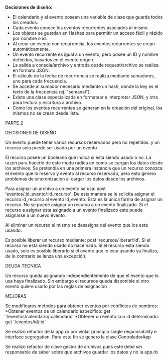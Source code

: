 __Decisiones de diseño:__

* El calendario y el evento poseen una variable de clase que guarda todos los creados.
* Cada evento conoce los eventos recurrentes asociados al mismo.
* Los objetos se guardan en Hashes para permitir un acceso fácil y rápido por nombre o id.
* Al crear un evento con recurrencia, los eventos recurrentes se crean automáticamente.
* Un evento recurrente es igual a un evento, pero posee un ID y nombre definidos, basados en el evento origen. 
* La salida a consola/archivo y entrada desde request/archivo se realiza en formato JSON.
* El cálculo de la fecha de recurrencia se realiza mediante sumadores, uno para cada frecuencia.
* Se accede al sumador necesario mediante un hash, donde la key es el texto de la frecuencia (ej. "semanal").
* Existe una clase especializada en formatear e interpretar JSON, y otra para lectura y escritura a archivo.
* Como los eventos recurrentes se generan en la creación del original, los mismos no se crean desde lista.

PARTE 2

DECISIONES DE DISEÑO

Un evento puede tener varios recursos reservados pero no repetidos. y un recurso solo puede ser usado por un evento

El recurso posee un booleano que indica si esta siendo usado o no. La razon para hacerlo de este modo radica en como se cargan los datos desde los archivos. Se pretendia en una primera instancia que un recurso conozca el evento que lo reservo y evento al recurso reservado, pero esto genero problemas de sincronizacion al cargar los datos desde los archivos.

Para asignar un archivo a un evento se usa: post 'eventos/:id_evento/:id_recurso': De esta manera se le solicita asignar el recurso id_recurso al evento id_evento. Esta es la unica forma de asignar un recurso.
No se puede asignar un recurso a un evento finalizado.
Si el recurso a asignar esta asignado a un evento finalizado este puede asignarse a un nuevo evento.

Al eliminar un recurso el mismo se desasigna del evento que los esta usando.

Es posible liberar un recurso mediante: post 'recursos/liberar/:id'. 
Si el recurso no esta siendo usado no hace nada. 
Si el recurso esta siendo usado, solo es posible liberarlo si el evento que lo esta usando ya finalizo, de lo contrario se lanza una excepción. 

DEUDA TECNICA

Un recurso queda asignando independientemente de que el evento que lo usa haya finalizado. Sin embargo el recursos queda disponible si otro evento quiere usarlo por las reglas de asignación

MEJORAS

Se modificaros metodos para obtener eventos por conflictos de nombres:
   *Obtener eventos de un calendario especifico: get '/eventos/calendario/:calendario'
   *Obtener un evento con id determinado: get '/eventos/id/:id'

Se realizo refactor de la app.rb por violar principio single responsability e interface segregation. Para este fin se genero la clase ControladorApp

Se realizo refactor de clase gestor de archivos pues este debe ser responsable de saber sobre que archivos guardar los datos y no la app.rb


